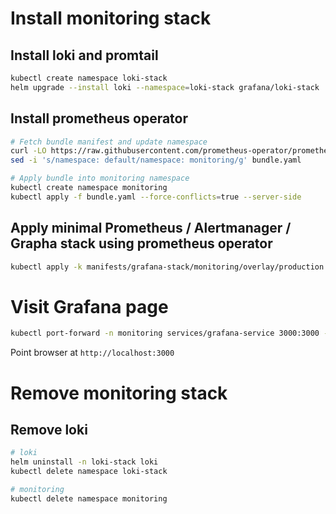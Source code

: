 # Install monitoring stack

## Install loki and promtail

```bash
kubectl create namespace loki-stack
helm upgrade --install loki --namespace=loki-stack grafana/loki-stack
```

## Install prometheus operator

```bash
# Fetch bundle manifest and update namespace
curl -LO https://raw.githubusercontent.com/prometheus-operator/prometheus-operator/v0.52.0/bundle.yaml
sed -i 's/namespace: default/namespace: monitoring/g' bundle.yaml

# Apply bundle into monitoring namespace
kubectl create namespace monitoring
kubectl apply -f bundle.yaml --force-conflicts=true --server-side
```

## Apply minimal Prometheus / Alertmanager / Grapha stack using prometheus operator

```bash
kubectl apply -k manifests/grafana-stack/monitoring/overlay/production
```

# Visit Grafana page

```bash
kubectl port-forward -n monitoring services/grafana-service 3000:3000 --address 0.0.0.0
```

Point browser at `http://localhost:3000`

# Remove monitoring stack

## Remove loki

```bash
# loki
helm uninstall -n loki-stack loki
kubectl delete namespace loki-stack

# monitoring
kubectl delete namespace monitoring
```
